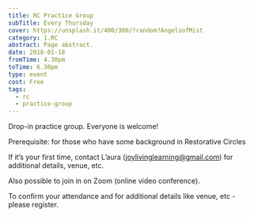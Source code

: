 ```yaml
---
title: RC Practice Group
subTitle: Every Thursday
cover: https://unsplash.it/400/300/?random?AngelsofMist
category: 1.RC
abstract: Page abstract.
date: 2018-01-18
fromTime: 4.30pm
toTime: 6.30pm
type: event
cost: Free
tags:
  - rc
  - practice-group
---
```


Drop-in practice group. Everyone is welcome!

Prerequisite: for those who have some background in Restorative Circles

If it’s your first time, contact L’aura (joylivinglearning@gmail.com) for additional details, venue, etc.

Also possible to join in on Zoom (online video conference).

To confirm your attendance and for additional details like venue, etc - please register.

